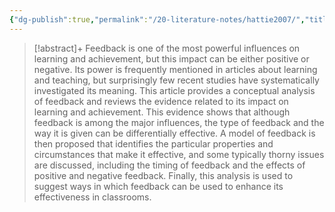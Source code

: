 ```yaml
---
{"dg-publish":true,"permalink":"/20-literature-notes/hattie2007/","title":"The Power of Feedback","tags":["peer-assessment"],"created":"2024-08-30","updated":"2024-09-13"}
---
```



> [!abstract]+
> Feedback is one of the most powerful influences on learning and achievement, but this impact can be either positive or negative. Its power is frequently mentioned in articles about learning and teaching, but surprisingly few recent studies have systematically investigated its meaning. This article provides a conceptual analysis of feedback and reviews the evidence related to its impact on learning and achievement. This evidence shows that although feedback is among the major influences, the type of feedback and the way it is given can be differentially effective. A model of feedback is then proposed that identifies the particular properties and circumstances that make it effective, and some typically thorny issues are discussed, including the timing of feedback and the effects of positive and negative feedback. Finally, this analysis is used to suggest ways in which feedback can be used to enhance its effectiveness in classrooms.
